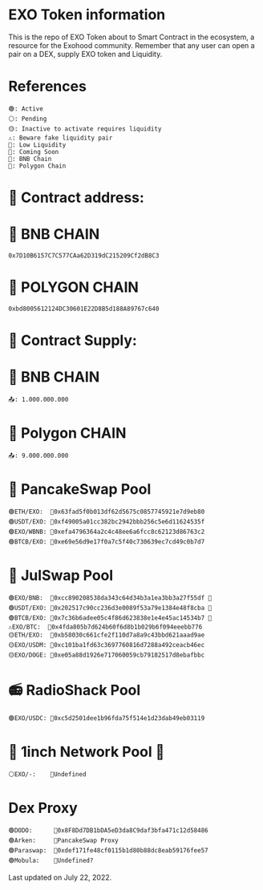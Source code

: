 # EXO Token information    
This is the repo of EXO Token about to Smart Contract in the ecosystem, a resource for the Exohood community. Remember that any user can open a pair on a DEX, supply EXO token and Liquidity.
# References
    🟢: Active
    ⚪️: Pending
    🟡: Inactive to activate requires liquidity
    ⚠️: Beware fake liquidity pair
    🔻: Low Liquidity
    🚧: Coming Soon
    🔶: BNB Chain
    🔷: Polygon Chain
# 📄 Contract address:
# 🔶 BNB CHAIN
    0x7D10B6157C7C577CAa62D319dC215209Cf2dB8C3
# 🔷 POLYGON CHAIN
    0xbd8005612124DC30601E22D8B5d188A89767c640
# 📄 Contract Supply:
# 🔶 BNB CHAIN
    📤: 1.000.000.000
# 🔷 Polygon CHAIN
    📤: 9.000.000.000
# 🥞 PancakeSwap Pool  
    🟢ETH/EXO:  🔶0x63fad5f0b013df62d5675c0857745921e7d9eb80
    🟢USDT/EXO: 🔶0xf49005a01cc382bc2942bbb256c5e6d11624535f
    🟢EXO/WBNB: 🔶0xefa4796364a2c4c48ee6a6fcc8c62123d86763c2
    🟢BTCB/EXO: 🔶0xe69e56d9e17f0a7c5f40c730639ec7cd49c0b7d7
# 🦄 JulSwap Pool  
    🟢EXO/BNB:  🔶0xcc890208538da343c64d34b3a1ea3bb3a27f55df 🔻
    🟢USDT/EXO: 🔶0x202517c90cc236d3e0089f53a79e1384e48f8cba 🔻
    🟢BTCB/EXO: 🔶0x7c36b6adee05c4f86d623838e1e4e45ac14534b7 🔻
    ⚠️EXO/BTC:  🔶0x4fda805b7d624b60f6d8b1b029b6f094eeebb776
    🟡ETH/EXO:  🔶0xb58030c661cfe2f110d7a8a9c43bbd621aaad9ae
    🟡EXO/USDM: 🔶0xc101ba1fd63c3697760816d7288a492ceacb46ec
    🟡EXO/DOGE: 🔶0xe05a88d1926e717060059cb79182517d8ebafbbc
# 📻 RadioShack Pool  
    🟢EXO/USDC: 🔶0xc5d2501dee1b96fda75f514e1d23dab49eb03119
# 🦄 1inch Network Pool 🚧 
    ⚪️EXO/-:    🔷Undefined
# Dex Proxy
    🟢DODO:      🔶0x8F8Dd7DB1bDA5eD3da8C9daf3bfa471c12d58486 
    🟢Arken:     🔶PancakeSwap Proxy
    🟢Paraswap:  🔶0xdef171fe48cf0115b1d80b88dc8eab59176fee57  
    🟢Mobula:    🔶Undefined? 
   
Last updated on July 22, 2022.
